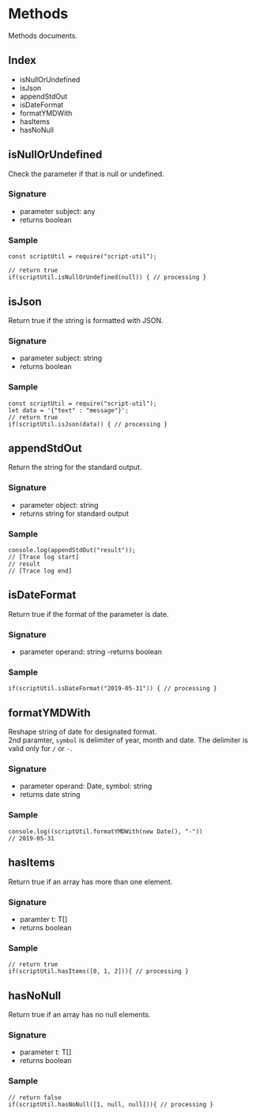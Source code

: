 # Methods
Methods documents.

## Index
- isNullOrUndefined
- isJson
- appendStdOut
- isDateFormat
- formatYMDWith
- hasItems
- hasNoNull

## isNullOrUndefined
Check the parameter if that is null or undefined.
### Signature
- parameter subject: any
- returns boolean
### Sample
```
const scriptUtil = require("script-util");

// return true
if(scriptUtil.isNullOrUndefined(null)) { // processing }
```

## isJson
Return true if the string is formatted with JSON.
### Signature
- parameter subject: string
- returns boolean
### Sample
```
const scriptUtil = require("script-util");
let data = '{"text" : "message"}';
// return true
if(scriptUtil.isJson(data)) { // processing }
```

## appendStdOut
Return the string for the standard output.
### Signature
- parameter object: string
- returns string for standard output
### Sample
```
console.log(appendStdOut("result"));
// [Trace log start] 
// result
// [Trace log end]
```

## isDateFormat
Return true if the format of the parameter is date.
### Signature
- parameter operand: string
-returns boolean
### Sample
```
if(scriptUtil.isDateFormat("2019-05-31")) { // processing }
```

## formatYMDWith
Reshape string of date for designated format.  
2nd paramter, `symbol` is delimiter of year, month and date.
The delimiter is valid only for `/` or `-`.
### Signature
- parameter operand: Date, symbol: string
- returns date string
### Sample
```
console.log((scriptUtil.formatYMDWith(new Date(), "-"))
// 2019-05-31
```

## hasItems
Return true if an array has more than one element.
### Signature
- paramter t: T[]
- returns boolean
### Sample
```
// return true
if(scriptUtil.hasItems([0, 1, 2])){ // processing }
```

## hasNoNull
Return true if an array has no null elements.
### Signature
- parameter t: T[]
- returns boolean
### Sample
```
// return false
if(scriptUtil.hasNoNull([1, null, null])){ // processing }
```